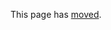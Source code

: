 This page has [moved](https://github.com/RevolutionAnalytics/RHadoop/blob/master/rmr/pkg/docs/getting-data-in-and-out.md).
